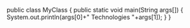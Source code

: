 public class MyClass {
    public static void main(String args[]) {
          System.out.println(args[0]+" Technologies "+args[1]);
    }
}
